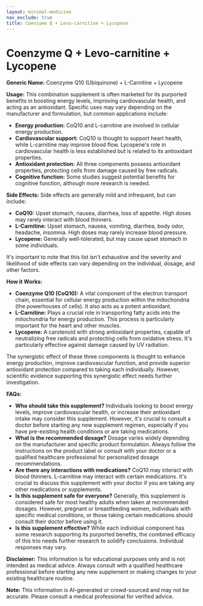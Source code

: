 ```yaml
---
layout: minimal-medicine
nav_exclude: true
title: Coenzyme Q + Levo-carnitine + Lycopene
---
```


# Coenzyme Q + Levo-carnitine + Lycopene

**Generic Name:**  Coenzyme Q10 (Ubiquinone) + L-Carnitine + Lycopene

**Usage:** This combination supplement is often marketed for its purported benefits in boosting energy levels, improving cardiovascular health, and acting as an antioxidant.  Specific uses may vary depending on the manufacturer and formulation, but common applications include:

* **Energy production:** CoQ10 and L-carnitine are involved in cellular energy production.
* **Cardiovascular support:** CoQ10 is thought to support heart health, while L-carnitine may improve blood flow.  Lycopene's role in cardiovascular health is less established but is related to its antioxidant properties.
* **Antioxidant protection:** All three components possess antioxidant properties, protecting cells from damage caused by free radicals.
* **Cognitive function:** Some studies suggest potential benefits for cognitive function, although more research is needed.

**Side Effects:**  Side effects are generally mild and infrequent, but can include:

* **CoQ10:**  Upset stomach, nausea, diarrhea, loss of appetite.  High doses may rarely interact with blood thinners.
* **L-Carnitine:**  Upset stomach, nausea, vomiting, diarrhea, body odor, headache, insomnia.  High doses may rarely increase blood pressure.
* **Lycopene:**  Generally well-tolerated, but may cause upset stomach in some individuals.

It's important to note that this list isn't exhaustive and the severity and likelihood of side effects can vary depending on the individual, dosage, and other factors.

**How it Works:**

* **Coenzyme Q10 (CoQ10):**  A vital component of the electron transport chain, essential for cellular energy production within the mitochondria (the powerhouses of cells).  It also acts as a potent antioxidant.
* **L-Carnitine:**  Plays a crucial role in transporting fatty acids into the mitochondria for energy production. This process is particularly important for the heart and other muscles.
* **Lycopene:**  A carotenoid with strong antioxidant properties, capable of neutralizing free radicals and protecting cells from oxidative stress.  It's particularly effective against damage caused by UV radiation.

The synergistic effect of these three components is thought to enhance energy production, improve cardiovascular function, and provide superior antioxidant protection compared to taking each individually.  However, scientific evidence supporting this synergistic effect needs further investigation.


**FAQs:**

* **Who should take this supplement?**  Individuals looking to boost energy levels, improve cardiovascular health, or increase their antioxidant intake may consider this supplement.  However, it's crucial to consult a doctor before starting any new supplement regimen, especially if you have pre-existing health conditions or are taking medications.
* **What is the recommended dosage?**  Dosage varies widely depending on the manufacturer and specific product formulation. Always follow the instructions on the product label or consult with your doctor or a qualified healthcare professional for personalized dosage recommendations.
* **Are there any interactions with medications?**  CoQ10 may interact with blood thinners. L-carnitine may interact with certain medications.  It's crucial to discuss this supplement with your doctor if you are taking any other medications or supplements.
* **Is this supplement safe for everyone?**  Generally, this supplement is considered safe for most healthy adults when taken at recommended dosages.  However, pregnant or breastfeeding women, individuals with specific medical conditions, or those taking certain medications should consult their doctor before using it.
* **Is this supplement effective?**  While each individual component has some research supporting its purported benefits, the combined efficacy of this trio needs further research to solidify conclusions.  Individual responses may vary.


**Disclaimer:** This information is for educational purposes only and is not intended as medical advice.  Always consult with a qualified healthcare professional before starting any new supplement or making changes to your existing healthcare routine.


**Note:** This information is AI-generated or crowd-sourced and may not be accurate. Please consult a medical professional for verified advice.